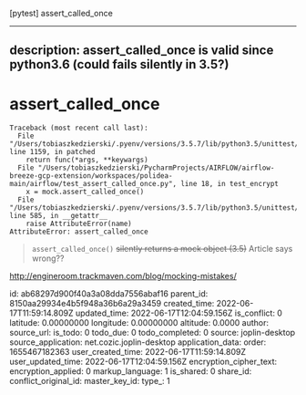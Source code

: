 [pytest] assert_called_once

---
description: assert_called_once is valid since python3.6 (could fails silently in 3.5?)
---

# assert\_called\_once

```
Traceback (most recent call last):
  File "/Users/tobiaszkedzierski/.pyenv/versions/3.5.7/lib/python3.5/unittest/mock.py", line 1159, in patched
    return func(*args, **keywargs)
  File "/Users/tobiaszkedzierski/PycharmProjects/AIRFLOW/airflow-breeze-gcp-extension/workspaces/polidea-main/airflow/test_assert_called_once.py", line 18, in test_encrypt
    x = mock.assert_called_once()
  File "/Users/tobiaszkedzierski/.pyenv/versions/3.5.7/lib/python3.5/unittest/mock.py", line 585, in __getattr__
    raise AttributeError(name)
AttributeError: assert_called_once
```

> `assert_called_once()` ~~silently returns a mock object (3.5)~~ Article says wrong??

http://engineroom.trackmaven.com/blog/mocking-mistakes/



id: ab68297d900f40a3a08dda7556abaf16
parent_id: 8150aa29934e4b5f948a36b6a29a3459
created_time: 2022-06-17T11:59:14.809Z
updated_time: 2022-06-17T12:04:59.156Z
is_conflict: 0
latitude: 0.00000000
longitude: 0.00000000
altitude: 0.0000
author: 
source_url: 
is_todo: 0
todo_due: 0
todo_completed: 0
source: joplin-desktop
source_application: net.cozic.joplin-desktop
application_data: 
order: 1655467182363
user_created_time: 2022-06-17T11:59:14.809Z
user_updated_time: 2022-06-17T12:04:59.156Z
encryption_cipher_text: 
encryption_applied: 0
markup_language: 1
is_shared: 0
share_id: 
conflict_original_id: 
master_key_id: 
type_: 1